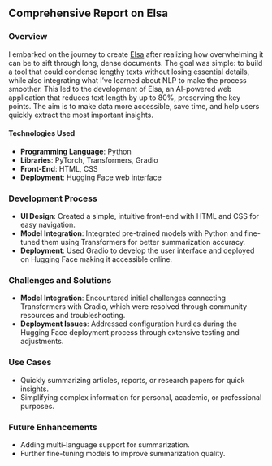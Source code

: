 ## Comprehensive Report on Elsa

### Overview  
I embarked on the journey to create [Elsa](https://tosin-e-elsa-summarizer.hf.space/) after realizing how overwhelming it can be to sift through long, dense documents. The goal was simple: to build a tool that could condense lengthy texts without losing essential details, while also integrating what I’ve learned about NLP to make the process smoother. This led to the development of Elsa, an AI-powered web application that reduces text length by up to 80%, preserving the key points. The aim is to make data more accessible, save time, and help users quickly extract the most important insights.
#### Technologies Used  
- **Programming Language**: Python  
- **Libraries**: PyTorch, Transformers, Gradio  
- **Front-End**: HTML, CSS  
- **Deployment**: Hugging Face web interface  

### Development Process  
- **UI Design**: Created a simple, intuitive front-end with HTML and CSS for easy navigation.  
- **Model Integration**: Integrated pre-trained models with Python and fine-tuned them using Transformers for better summarization accuracy.  
- **Deployment**: Used Gradio to develop the user interface and deployed on Hugging Face making it accessible online.

### Challenges and Solutions  
- **Model Integration**: Encountered initial challenges connecting Transformers with Gradio, which were resolved through community resources and troubleshooting.
- **Deployment Issues**: Addressed configuration hurdles during the Hugging Face deployment process through extensive testing and adjustments.
  
### Use Cases  
- Quickly summarizing articles, reports, or research papers for quick insights.  
- Simplifying complex information for personal, academic, or professional purposes.

### Future Enhancements  
- Adding multi-language support for summarization.  
- Further fine-tuning models to improve summarization quality.
